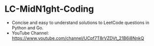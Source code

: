 # LC-MidN1ght-Coding
- Concise and easy to understand solutions to LeetCode questions in Python and Go.
- YouTube Channel: https://www.youtube.com/channel/UCpf7T8rVZDVt_21B6i8NnkQ
